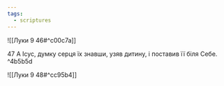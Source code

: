 ```yaml
---
tags:
  - scriptures
---
```


![[Луки 9 46#^c00c7a]]

47 А Ісус, думку серця їх знавши, узяв дитину, і поставив її біля Себе. ^4b5b5d

![[Луки 9 48#^cc95b4]]